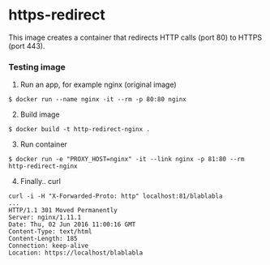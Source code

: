 # https-redirect
This image creates a container that redirects HTTP calls (port 80) to HTTPS (port 443).

### Testing image
1. Run an app, for example nginx (original image)
  ```
  $ docker run --name nginx -it --rm -p 80:80 nginx
  ```

2. Build image
  ```
  $ docker build -t http-redirect-nginx .
  ```
  
3. Run container
  ```
  $ docker run -e "PROXY_HOST=nginx" -it --link nginx -p 81:80 --rm http-redirect-nginx
  ```

4. Finally.. curl
  ```
  curl -i -H "X-Forwarded-Proto: http" localhost:81/blablabla
  ...
  HTTP/1.1 301 Moved Permanently
  Server: nginx/1.11.1
  Date: Thu, 02 Jun 2016 11:00:16 GMT
  Content-Type: text/html
  Content-Length: 185
  Connection: keep-alive
  Location: https://localhost/blablabla
  ```
